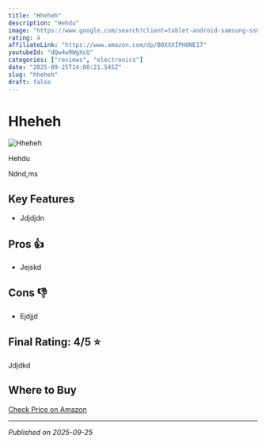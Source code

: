 ```yaml
---
title: "Hheheh"
description: "Hehdu"
image: "https://www.google.com/search?client=tablet-android-samsung-ss&sca_esv=e2652fd8ccfa33d1&sxsrf=AE3TifOIvi7qNpX9mRYeJbG75mfHt3F-WA:1758630106243&udm=2&fbs=AIIjpHxU7SXXniUZfeShr2fp4giZ1Y6MJ25_tmWITc7uy4KIeoJTKjrFjVxydQWqI2NcOhYPURIv2wPgv_w_sE_0Sc6QqqU7k8cSQndc5mTXCIWHa_uc-TjDJYRtLl-RKXlVOTL5mI-WiiglTJRFGvAEXXnfLCt0BkYsC0T-4-k-mSSl9LqZBVj0n-XtnANItk--Gvyv2TNedRXhVojzV4R3s6nqe8F-Yg&q=alamy&sa=X&ved=2ahUKEwjnm5jW7-6PAxVb9wIHHZWXLVMQtKgLegQIEhAB&biw=601&bih=1007&dpr=1.33"
rating: 4
affiliateLink: "https://www.amazon.com/dp/B0XXXIPHONE17"
youtubeId: "dQw4w9WgXcQ"
categories: ["reviews", "electronics"]
date: "2025-09-25T14:00:21.545Z"
slug: "hheheh"
draft: false
---
```


# Hheheh

![Hheheh](https://www.google.com/search?client=tablet-android-samsung-ss&sca_esv=e2652fd8ccfa33d1&sxsrf=AE3TifOIvi7qNpX9mRYeJbG75mfHt3F-WA:1758630106243&udm=2&fbs=AIIjpHxU7SXXniUZfeShr2fp4giZ1Y6MJ25_tmWITc7uy4KIeoJTKjrFjVxydQWqI2NcOhYPURIv2wPgv_w_sE_0Sc6QqqU7k8cSQndc5mTXCIWHa_uc-TjDJYRtLl-RKXlVOTL5mI-WiiglTJRFGvAEXXnfLCt0BkYsC0T-4-k-mSSl9LqZBVj0n-XtnANItk--Gvyv2TNedRXhVojzV4R3s6nqe8F-Yg&q=alamy&sa=X&ved=2ahUKEwjnm5jW7-6PAxVb9wIHHZWXLVMQtKgLegQIEhAB&biw=601&bih=1007&dpr=1.33)

 Hehdu

Ndnd,ms


## Key Features

- Jdjdjdn



## Pros 👍

- Jejskd



## Cons 👎

- Ejdjjd


## Final Rating: 4/5 ⭐

Jdjdkd


## Where to Buy

[Check Price on Amazon](https://www.amazon.com/dp/B0XXXIPHONE17)


---

*Published on 2025-09-25*
